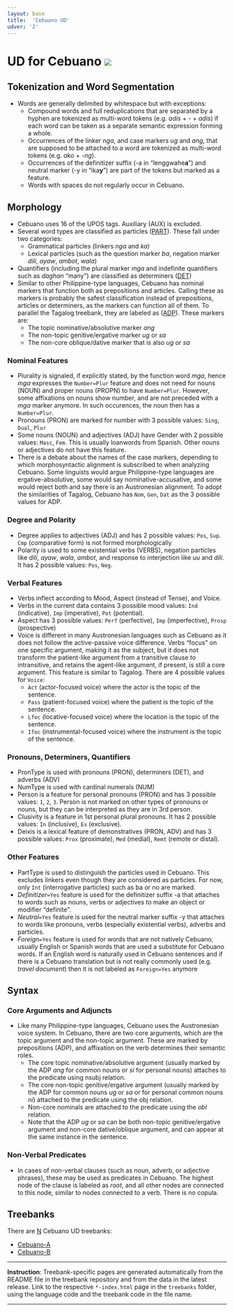```yaml
---
layout: base
title:  'Cebuano UD'
udver: '2'
---
```


# UD for Cebuano <span class="flagspan"><img class="flag" src="../../flags/svg/PH.svg" /></span>

## Tokenization and Word Segmentation

* Words are generally delimited by whitespace but with exceptions:
  * Compound words and full reduplications that are separated by a hyphen are tokenized as multi-word tokens (e.g. *adis* + *-* + *adis*) if each word can be taken as a separate semantic expression forming a whole.
  * Occurrences of the linker *nga*, and case markers *ug* and *ang*, that are supposed to be attached to a word are tokenized as multi-word tokens (e.g. *ako* + *-ng*).
  * Occurrences of the definitizer suffix (-a in “lenggwahe<b>a</b>”) and neutral marker (-y in “ika<b>y</b>”) are part of the tokens but marked as a feature.
  * Words with spaces do not regularly occur in Cebuano.

## Morphology

* Cebuano uses 16 of the UPOS tags. Auxiliary (AUX) is excluded.
* Several word types are classified as particles ([PART](https://universaldependencies.org/u/pos/PART.html)). These fall under two categories:
  * Grammatical particles (linkers *nga* and *ka*)
  * Lexical particles (such as the question marker *ba*, negation marker *dili*, *ayaw*, *ambot*, *wala*)
* Quantifiers (including the plural marker *mga* and indefinite quantifiers such as *daghan* “many”) are classified as determiners ([DET](https://universaldependencies.org/u/pos/DET.html))
* Similar to other Philippine-type languages, Cebuano has nominal markers that function both as prepositions and articles. Calling these as markers is probably the safest classification instead of prepositions, articles or determiners, as the markers can function all of them. To parallel the Tagalog treebank, they are labeled as ([ADP](https://universaldependencies.org/u/pos/all.html#al-u-pos/ADP)). These markers are: 
  * The topic nominative/absolutive marker *ang*
  * The non-topic genitive/ergative marker *ug* or *sa*
  * The non-core oblique/dative marker that is also *ug* or *sa*

### Nominal Features

* Plurality is signaled, if explicitly stated, by the function word *mga*, hence *mga* expresses the `Number=Plur` feature and does not need for nouns (NOUN) and proper nouns (PROPN) to have `Number=Plur`. However, some affixations on nouns show number, and are not preceded with a *mga* marker anymore. In such occurences, the noun then has a `Number=Plur`.
* Pronouns (PRON) are marked for number with 3 possible values: `Sing`, `Dual`, `Plur`
* Some nouns (NOUN) and adjectives (ADJ) have Gender with 2 possible values: `Masc`, `Fem`.  This is usually loanwords from Spanish. Other nouns or adjectives do not have this feature.
* There is a debate about the names of the case markers, depending to which morphosyntactic alignment is subscribed to when analyzing Cebuano. Some linguists would argue Philippine-type languages are ergative-absolutive, some would say nominative-accusative, and some would reject both and say there is an Austronesian alignment. To adopt the similarities of Tagalog, Cebuano has `Nom`, `Gen`, `Dat` as the 3 possible values for ADP.

### Degree and Polarity

* Degree applies to adjectives (ADJ) and has 2 possible values: `Pos`, `Sup`. `Cmp` (comparative form) is not formed morphologically
* Polarity is used to some existential verbs (VERBS), negation particles like *dili*, *ayaw*, *wala*, *ambot*, and response to interjection like *uu* and *dili*. It has 2 possible values: `Pos`, `Neg`.

### Verbal Features

* Verbs inflect according to Mood, Aspect (instead of Tense), and Voice.
* Verbs in the current data contains 3 possible mood values: `Ind` (indicative), `Imp` (imperative), `Pot` (potential).
* Aspect has 3 possible values: `Perf` (perfective), `Imp` (imperfective), `Prosp` (prospective)
* Voice is different in many Austronesian languages such as Cebuano as it does not follow the active-passive voice difference. Verbs “focus” on one specific argument, making it as the subject, but it does not transform the patient-like argument from a transitive clause to intransitive, and retains the agent-like argument, if present, is still a core argument. This feature is similar to Tagalog. There are 4 possible values for `Voice`:
  * `Act` (actor-focused voice) where the actor is the topic of the sentence.
  * `Pass` (patient-focused voice) where the patient is the topic of the sentence.
  * `Lfoc` (locative-focused voice) where the location is the topic of the sentence.
  * `Ifoc` (instrumental-focused voice) where the instrument is the topic of the sentence.

### Pronouns, Determiners, Quantifiers

* PronType is used with pronouns (PRON), determiners (DET), and adverbs (ADV)
* NumType is used with cardinal numerals (NUM)
* Person is a feature for personal pronouns (PRON) and has 3 possible values: `1`, `2`, `3`. Person is not marked on other types of pronouns or nouns, but they can be interpreted as they are in 3rd person.
* Clusivity is a feature in 1st personal plural pronouns. It has 2 possible values: `In` (inclusive), `Ex` (exclusive).
* Deixis is a lexical feature of demonstratives (PRON, ADV) and has 3 possible values: `Prox` (proximate), `Med` (medial), `Remt` (remote or distal).

### Other Features

* PartType is used to distinguish the particles used in Cebuano. This excludes linkers even though they are considered as particles. For now, only `Int` (interrogative particles) such as ba or no are marked. 
* *Definitizer*`=Yes` feature is used for the definitizer suffix -a that attaches to words such as nouns, verbs or adjectives to make an object or modifier “definite”.
* *Neutral*`=Yes` feature is used for the neutral marker suffix -y that attaches to words like pronouns, verbs (especially existential verbs), adverbs and particles. 
* *Foreign*`=Yes` feature is used for words that are not natively Cebuano, usually English or Spanish words that are used a substitute for Cebuano words. If an English word is naturally used in Cebuano sentences and if there is a Cebuano translation but is not really commonly used (e.g. *travel document*) then it is not labeled as `Foreign=Yes` anymore

## Syntax

### Core Arguments and Adjuncts
* Like many Philippine-type languages, Cebuano uses the Austronesian voice system. In Cebuano, there are two core arguments, which are the topic argument and the non-topic argument. These are marked by prepositions (ADP), and affixation on the verb determines their semantic roles.
  * The core topic nominative/absolutive argument (usually marked by the ADP *ang* for common nouns or *si* for personal nouns) attaches to the predicate using nsubj relation.
  * The core non-topic genitive/ergative argument (usually marked by the ADP for common nouns *ug* or *sa* or for personal common nouns *ni*) attached to the predicate using the obj relation.
  * Non-core nominals are attached to the predicate using the *obl* relation.
  * Note that the ADP *ug* or *sa* can be both non-topic genitive/ergative argument and non-core dative/oblique argument, and can appear at the same instance in the sentence.


### Non-Verbal Predicates

* In cases of non-verbal clauses (such as noun, adverb, or adjective phrases), these may be used as predicates in Cebuano. The highest node of the clause is labeled as *root*, and all other nodes are connected to this node, similar to nodes connected to a verb. There is no copula.



## Treebanks


There are [N](../treebanks/ceb-comparison.html) Cebuano UD treebanks:

  * [Cebuano-A](../treebanks/ceb_a/index.html)
  * [Cebuano-B](../treebanks/ceb_b/index.html)

---
**Instruction**: Treebank-specific pages are generated automatically from the README file in the treebank repository and
from the data in the latest release. Link to the respective `*-index.html` page in the `treebanks` folder, using the language code
and the treebank code in the file name.

---
